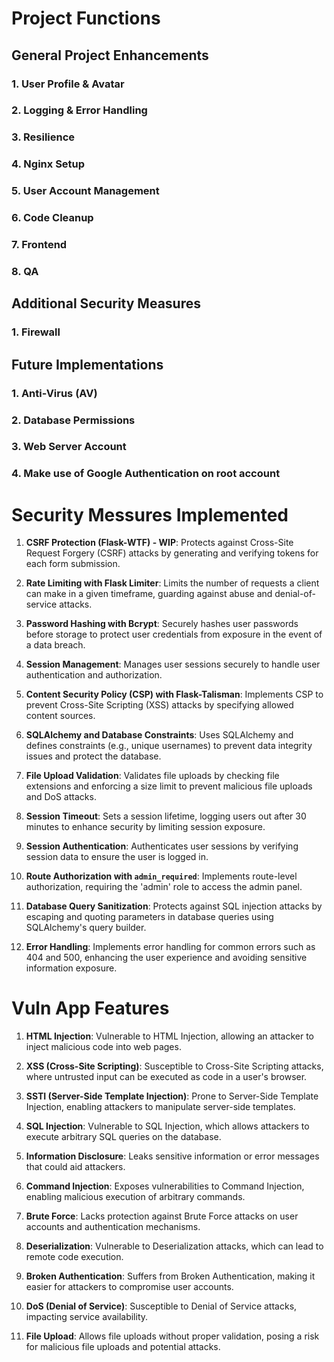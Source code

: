 # Project Functions

## General Project Enhancements

### 1. User Profile & Avatar

### 2. Logging & Error Handling

### 3. Resilience

### 4. Nginx Setup

### 5. User Account Management


### 6. Code Cleanup

### 7. Frontend

### 8. QA

## Additional Security Measures

### 1. Firewall

## Future Implementations

### 1. Anti-Virus (AV)

### 2. Database Permissions

### 3. Web Server Account

### 4. Make use of Google Authentication on root account 


# Security Messures Implemented 
1. **CSRF Protection (Flask-WTF) - WIP**: Protects against Cross-Site Request Forgery (CSRF) attacks by generating and verifying tokens for each form submission.

2. **Rate Limiting with Flask Limiter**: Limits the number of requests a client can make in a given timeframe, guarding against abuse and denial-of-service attacks.

3. **Password Hashing with Bcrypt**: Securely hashes user passwords before storage to protect user credentials from exposure in the event of a data breach.

4. **Session Management**: Manages user sessions securely to handle user authentication and authorization.

5. **Content Security Policy (CSP) with Flask-Talisman**: Implements CSP to prevent Cross-Site Scripting (XSS) attacks by specifying allowed content sources.

6. **SQLAlchemy and Database Constraints**: Uses SQLAlchemy and defines constraints (e.g., unique usernames) to prevent data integrity issues and protect the database.

7. **File Upload Validation**: Validates file uploads by checking file extensions and enforcing a size limit to prevent malicious file uploads and DoS attacks.

8. **Session Timeout**: Sets a session lifetime, logging users out after 30 minutes to enhance security by limiting session exposure.

9. **Session Authentication**: Authenticates user sessions by verifying session data to ensure the user is logged in.

10. **Route Authorization with `admin_required`**: Implements route-level authorization, requiring the 'admin' role to access the admin panel.

11. **Database Query Sanitization**: Protects against SQL injection attacks by escaping and quoting parameters in database queries using SQLAlchemy's query builder.

12. **Error Handling**: Implements error handling for common errors such as 404 and 500, enhancing the user experience and avoiding sensitive information exposure.


# Vuln App Features

1. **HTML Injection**: Vulnerable to HTML Injection, allowing an attacker to inject malicious code into web pages.

2. **XSS (Cross-Site Scripting)**: Susceptible to Cross-Site Scripting attacks, where untrusted input can be executed as code in a user's browser.

3. **SSTI (Server-Side Template Injection)**: Prone to Server-Side Template Injection, enabling attackers to manipulate server-side templates.

4. **SQL Injection**: Vulnerable to SQL Injection, which allows attackers to execute arbitrary SQL queries on the database.

5. **Information Disclosure**: Leaks sensitive information or error messages that could aid attackers.

6. **Command Injection**: Exposes vulnerabilities to Command Injection, enabling malicious execution of arbitrary commands.

7. **Brute Force**: Lacks protection against Brute Force attacks on user accounts and authentication mechanisms.

8. **Deserialization**: Vulnerable to Deserialization attacks, which can lead to remote code execution.

9. **Broken Authentication**: Suffers from Broken Authentication, making it easier for attackers to compromise user accounts.

10. **DoS (Denial of Service)**: Susceptible to Denial of Service attacks, impacting service availability.

11. **File Upload**: Allows file uploads without proper validation, posing a risk for malicious file uploads and potential attacks.

